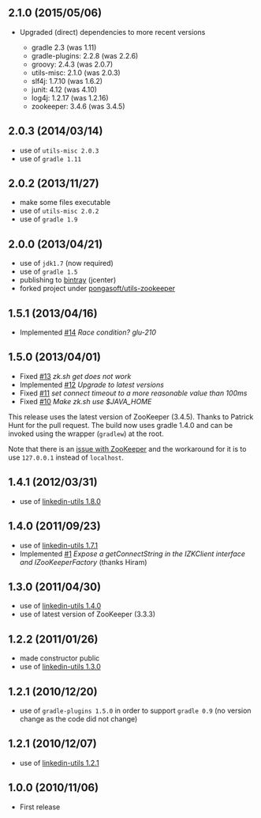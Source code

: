 2.1.0 (2015/05/06)
------------------
* Upgraded (direct) dependencies to more recent versions

  * gradle 2.3 (was 1.11)
  * gradle-plugins: 2.2.8 (was 2.2.6)
  * groovy: 2.4.3 (was 2.0.7)
  * utils-misc: 2.1.0 (was 2.0.3)
  * slf4j: 1.7.10 (was 1.6.2)
  * junit: 4.12 (was 4.10)
  * log4j: 1.2.17 (was 1.2.16)
  * zookeeper: 3.4.6 (was 3.4.5)

2.0.3 (2014/03/14)
------------------
* use of `utils-misc 2.0.3`
* use of `gradle 1.11`

2.0.2 (2013/11/27)
------------------
* make some files executable
* use of `utils-misc 2.0.2`
* use of `gradle 1.9`

2.0.0 (2013/04/21)
------------------
* use of `jdk1.7` (now required)
* use of `gradle 1.5`
* publishing to [bintray](https://bintray.com/pkg/show/general/pongasoft/binaries/utils-zookeeper) (jcenter)
* forked project under [pongasoft/utils-zookeeper](https://github.com/pongasoft/utils-zookeeper)

1.5.1 (2013/04/16)
------------------
* Implemented [#14](https://github.com/linkedin/linkedin-zookeeper/issues/14) _Race condition? glu-210_

1.5.0 (2013/04/01)
------------------
* Fixed [#13](https://github.com/linkedin/linkedin-zookeeper/issues/13) _zk.sh get does not work_
* Implemented [#12](https://github.com/linkedin/linkedin-zookeeper/issues/12) _Upgrade to latest versions_
* Fixed [#11](https://github.com/linkedin/linkedin-zookeeper/issues/11) _set connect timeout to a more reasonable value than 100ms_
* Fixed [#10](https://github.com/linkedin/linkedin-zookeeper/issues/10) _Make zk.sh use $JAVA\_HOME_

This release uses the latest version of ZooKeeper (3.4.5). Thanks to Patrick Hunt for the pull request. The build now uses gradle 1.4.0 and can be invoked using the wrapper (``gradlew``) at the root.

Note that there is an [issue with ZooKeeper](https://issues.apache.org/jira/browse/ZOOKEEPER-1661) and the workaround for it is to use ``127.0.0.1`` instead of ``localhost``.

1.4.1 (2012/03/31)
------------------
* use of [linkedin-utils 1.8.0](https://github.com/linkedin/linkedin-utils/tree/v1.8.0)

1.4.0 (2011/09/23)
------------------
* use of [linkedin-utils 1.7.1](https://github.com/linkedin/linkedin-utils/tree/v1.7.1)
* Implemented [#1](https://github.com/linkedin/linkedin-zookeeper/issues/1) _Expose a getConnectString in the IZKClient interface and IZooKeeperFactory_ (thanks Hiram)

1.3.0 (2011/04/30)
------------------
* use of [linkedin-utils 1.4.0](https://github.com/linkedin/linkedin-utils/tree/v1.4.0)
* use of latest version of ZooKeeper (3.3.3)

1.2.2 (2011/01/26)
------------------
* made constructor public
* use of [linkedin-utils 1.3.0](https://github.com/linkedin/linkedin-utils/tree/v1.3.0)

1.2.1 (2010/12/20)
------------------
* use of `gradle-plugins 1.5.0` in order to support `gradle 0.9` (no version change as the code did not change)

1.2.1 (2010/12/07)
------------------
* use of [linkedin-utils 1.2.1](https://github.com/linkedin/linkedin-utils/tree/REL_1.2.1)

1.0.0 (2010/11/06)
------------------
* First release